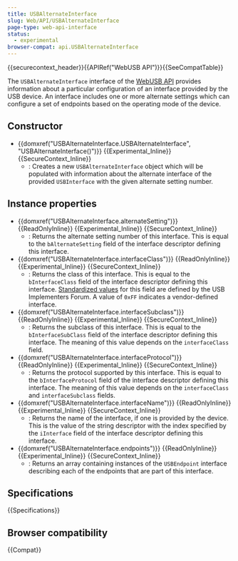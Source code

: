 ```yaml
---
title: USBAlternateInterface
slug: Web/API/USBAlternateInterface
page-type: web-api-interface
status:
  - experimental
browser-compat: api.USBAlternateInterface
---
```


{{securecontext_header}}{{APIRef("WebUSB API")}}{{SeeCompatTable}}

The `USBAlternateInterface` interface of the [WebUSB API](/en-US/docs/Web/API/WebUSB_API) provides information about a particular configuration of an interface provided by the USB device. An interface includes one or more alternate settings which can configure a set of endpoints based on the operating mode of the device.

## Constructor

- {{domxref("USBAlternateInterface.USBAlternateInterface", "USBAlternateInterface()")}} {{Experimental_Inline}} {{SecureContext_Inline}}
  - : Creates a new `USBAlternateInterface` object which will be populated with information about the alternate interface of the provided `USBInterface` with the given alternate setting number.

## Instance properties

- {{domxref("USBAlternateInterface.alternateSetting")}} {{ReadOnlyInline}} {{Experimental_Inline}} {{SecureContext_Inline}}
  - : Returns the alternate setting number of this interface. This is equal to the `bAlternateSetting` field of the interface descriptor defining this interface.
- {{domxref("USBAlternateInterface.interfaceClass")}} {{ReadOnlyInline}} {{Experimental_Inline}} {{SecureContext_Inline}}
  - : Returns the class of this interface. This is equal to the `bInterfaceClass` field of the interface descriptor defining this interface. [Standardized values](https://www.usb.org/defined-class-codes) for this field are defined by the USB Implementers Forum. A value of `0xFF` indicates a vendor-defined interface.
- {{domxref("USBAlternateInterface.interfaceSubclass")}} {{ReadOnlyInline}} {{Experimental_Inline}} {{SecureContext_Inline}}
  - : Returns the subclass of this interface. This is equal to the `bInterfaceSubClass` field of the interface descriptor defining this interface. The meaning of this value depends on the `interfaceClass` field.
- {{domxref("USBAlternateInterface.interfaceProtocol")}} {{ReadOnlyInline}} {{Experimental_Inline}} {{SecureContext_Inline}}
  - : Returns the protocol supported by this interface. This is equal to the `bInterfaceProtocol` field of the interface descriptor defining this interface. The meaning of this value depends on the `interfaceClass` and `interfaceSubclass` fields.
- {{domxref("USBAlternateInterface.interfaceName")}} {{ReadOnlyInline}} {{Experimental_Inline}} {{SecureContext_Inline}}
  - : Returns the name of the interface, if one is provided by the device. This is the value of the string descriptor with the index specified by the `iInterface` field of the interface descriptor defining this interface.
- {{domxref("USBAlternateInterface.endpoints")}} {{ReadOnlyInline}} {{Experimental_Inline}} {{SecureContext_Inline}}
  - : Returns an array containing instances of the `USBEndpoint` interface describing each of the endpoints that are part of this interface.

## Specifications

{{Specifications}}

## Browser compatibility

{{Compat}}
